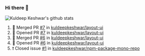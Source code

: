 ### Hi there 👋

<!--
**kuldeepkeshwar/kuldeepkeshwar** is a ✨ _special_ ✨ repository because its `README.md` (this file) appears on your GitHub profile.

Here are some ideas to get you started:

- 🔭 I’m currently working on ...
- 🌱 I’m currently learning ...
- 👯 I’m looking to collaborate on ...
- 🤔 I’m looking for help with ...
- 💬 Ask me about ...
- 📫 How to reach me: ...
- 😄 Pronouns: ...
- ⚡ Fun fact: ...
-->
![Kuldeep Keshwar's github stats](https://github-readme-stats.vercel.app/api?username=kuldeepkeshwar&show_icons=true)

<!--START_SECTION:activity-->
1. 🎉 Merged PR [#7](https://github.com//kuldeepkeshwar/layout-ui/pull/7) in [kuldeepkeshwar/layout-ui](https://github.com//kuldeepkeshwar/layout-ui)
2. 💪 Opened PR [#7](https://github.com//kuldeepkeshwar/layout-ui/pull/7) in [kuldeepkeshwar/layout-ui](https://github.com//kuldeepkeshwar/layout-ui)
3. 🎉 Merged PR [#6](https://github.com//kuldeepkeshwar/layout-ui/pull/6) in [kuldeepkeshwar/layout-ui](https://github.com//kuldeepkeshwar/layout-ui)
4. 💪 Opened PR [#6](https://github.com//kuldeepkeshwar/layout-ui/pull/6) in [kuldeepkeshwar/layout-ui](https://github.com//kuldeepkeshwar/layout-ui)
5. ❗️ Closed issue [#1](https://github.com//kuldeepkeshwar/npm-package-mono-repo/issues/1) in [kuldeepkeshwar/npm-package-mono-repo](https://github.com//kuldeepkeshwar/npm-package-mono-repo)
<!--END_SECTION:activity-->
